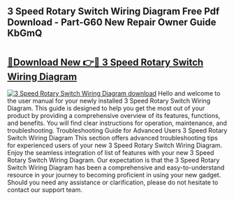 ## 3 Speed Rotary Switch Wiring Diagram Free Pdf Download - Part-G60 New Repair Owner Guide KbGmQ

# <h2><a href="http://dfljpp0.blite.top/?on=3+Speed+Rotary+Switch+Wiring+Diagram">🔗Download New 👉🔴 3 Speed Rotary Switch Wiring Diagram</a></h2>

[![3 Speed Rotary Switch Wiring Diagram download](https://i.imgur.com/lujVjoI.png)](http://dfljpp0.blite.top/?on=3+Speed+Rotary+Switch+Wiring+Diagram)
Hello and welcome to the user manual for your newly installed 3 Speed Rotary Switch Wiring Diagram. This guide is designed to help you get the most out of your product by providing a comprehensive overview of its features, functions, and benefits. You will find clear instructions for operation, maintenance, and troubleshooting. Troubleshooting Guide for Advanced Users 3 Speed Rotary Switch Wiring Diagram This section offers advanced troubleshooting tips for experienced users of your new 3 Speed Rotary Switch Wiring Diagram. Enjoy the seamless integration of list of features with your new 3 Speed Rotary Switch Wiring Diagram. Our expectation is that the 3 Speed Rotary Switch Wiring Diagram has been a comprehensive and easy-to-understand resource in your journey to becoming proficient in using your new gadget. Should you need any assistance or clarification, please do not hesitate to contact our support team.
